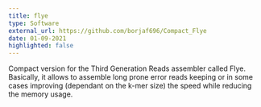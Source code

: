 ```yaml
---
title: flye
type: Software
external_url: https://github.com/borjaf696/Compact_Flye
date: 01-09-2021
highlighted: false
---
```


Compact version for the Third Generation Reads assembler called Flye. Basically, it allows to assemble long prone error reads keeping or in some cases improving (dependant on the k-mer size) the speed while reducing the memory usage.